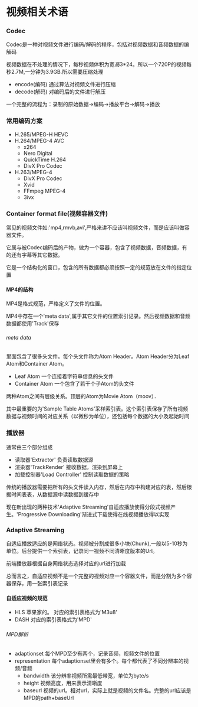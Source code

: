 # 视频相关术语
### Codec
Codec是一种对视频文件进行编码/解码的程序，包括对视频数据和音频数据的编解码

视频数据在不处理的情况下，每秒视频体积为宽*高*3*24。所以一个720P的视频每秒2.7M,一分钟为3.9GB.所以需要压缩处理
* encode(编码)
    通过算法对视频文件进行压缩
* decode(解码) 
    对编码后的文件进行解压

一个完整的流程为：录制的原始数据->编码->播放平台->解码->播放    

### 常用编码方案
* H.265/MPEG-H HEVC
* H.264/MPEG-4 AVC
    * x264
    * Nero Digital
    * QuickTime H.264
    * DivX Pro Codec
* H.263/MPEG-4 
    * DivX Pro Codec
    * Xvid
    * FFmpeg MPEG-4
    * 3ivx

### Container format file(视频容器文件)
常见的视频文件如:'mp4,rmvb,avi',严格来讲不应该叫视频文件，而是应该叫做容器文件。

它属与被Codec编码后的产物，做为一个容器，包含了视频数据，音频数据，有的还有字幕等其它数据。

它是一个结构化的窗口，包含的所有数据都必须按照一定的规范放在文件的指定位置

#### MP4的结构
MP4是格式规范，严格定义了文件的位置。

MP4中存在一个'meta data',属于其它文件的位置索引记录。然后视频数据和音频数据都使用'Track'保存

###### meta data
 里面包含了很多头文件。每个头文件称为Atom Header。Atom Header分为Leaf Atom和Container Atom。
 * Leaf Atom 一个连接着字符串信息的头文件
 * Container Atom 一个包含了若干个子Atom的头文件

两种Atom之间有层级关系。顶层的Atom为Movie Atom（moov）．

其中最重要的为'Sample Table Atoms'采样索引表。这个索引表保存了所有视频数据与视频时间的对应关系（以微秒为单位），还包括每个数据的大小及起始时间

### 播放器
通常由三个部分组成
* 读取器'Extractor'
    负责读取数据源
* 渲染器'TrackRender'
    接收数据，渲染到屏幕上
* 加载控制器'Load Controller'
    控制读取数据的策略

传统的播放器需要把所有的头文件读入内存，然后在内存中构建对应的表，然后根据时间表表，从数据源中读数据到缓存中

现在新出现的两种技术'Adaptive Streaming'自适应播放使得分段式视频产生。'Progressive Downloading'渐进式下载使得在线视频播放得以实现

### Adaptive Streaming
自适应播放适应的是网络状态。视频被分割成很多小块(Chunk),一般以5-10秒为单位。后台提供一个索引表，记录同一视频不同清晰度版本的Url。

前端播放器根据自身网络状态选择对应的url进行加载

总而言之，自适应视频不是一个完整的视频对应一个容器文件，而是分割为多个容器保存，用一张索引表记录

#### 自适应视频的规范
* HLS 苹果家的。 对应的索引表格式为'M3u8' 
* DASH 对应的索引表格式为'MPD'

###### MPD解析
* adaptionset  每个MPD至少有两个，记录音频，视频文件的位置
* representation 每个adaptionset里会有多个。每个都代表了不同分辨率的视频/音频
    * bandwidth 该分辨率视频所需最低带宽，单位为byte/s
    * height 视频高度，用来表示清晰度
    * baseurl 视频的url。相对url，实际上就是视频的文件名。完整的url应该是MPD的path+baseUrl